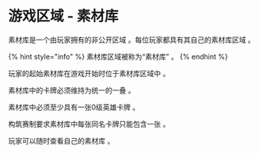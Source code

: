 # 游戏区域 - 素材库

素材库是一个由玩家拥有的非公开区域 。每位玩家都具有其自己的素材库区域 。

{% hint style="info" %}
素材库区域被称为“素材库” 。
{% endhint %}

玩家的起始素材库在游戏开始时位于素材库区域中 。

素材库中的卡牌必须维持为统一的一叠 。

素材库中必须至少具有一张0级英雄卡牌 。

构筑赛制要求素材库中每张同名卡牌只能包含一张 。

玩家可以随时查看自己的素材库 。
